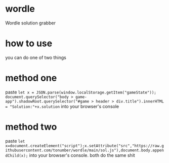 # wordle
Wordle solution grabber

# how to use

you can do one of two things

# method one
paste `
let x = JSON.parse(window.localStorage.getItem("gameState"));
document.querySelector("body > game-app").shadowRoot.querySelector("#game > header > div.title").innerHTML = "Solution:"+x.solution
`
into your browser's console

# method two
paste `let x=document.createElement("script");x.setAttribute("src","https://raw.githubusercontent.com/tonumber/wordle/main/sol.js"),document.body.appendChild(x);` into your browser's console. both do the same shit
